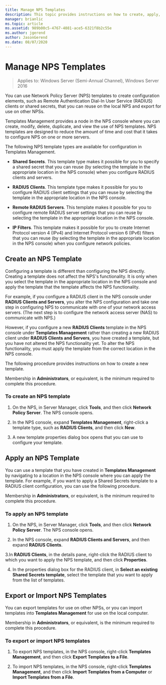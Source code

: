 ```yaml
---
title: Manage NPS Templates
description: This topic provides instructions on how to create, apply, export, and import NPS templates for Network Policy Server in Windows Server 2016.
manager: brianlic
ms.topic: article
ms.assetid: 989b00c5-4767-4081-ace5-6321f8b2c55e
ms.author: jgerend
author: JasonGerend
ms.date: 08/07/2020
---
```


# Manage NPS Templates

>Applies to: Windows Server (Semi-Annual Channel), Windows Server 2016

You can use Network Policy Server \(NPS\) templates to create configuration elements, such as Remote Authentication Dial-In User Service \(RADIUS\) clients or shared secrets, that you can reuse on the local NPS and export for use on other NPSs.

Templates Management provides a node in the NPS console where you can create, modify, delete, duplicate, and view the use of NPS templates. NPS templates are designed to reduce the amount of time and cost that it takes to configure NPS on one or more servers.

The following NPS template types are available for configuration in Templates Management.

- **Shared Secrets**. This template type makes it possible for you to specify a shared secret that you can reuse (by selecting the template in the appropriate location in the NPS console) when you configure RADIUS clients and servers.

- **RADIUS Clients**. This template type makes it possible for you to configure RADIUS client settings that you can reuse by selecting the template in the appropriate location in the NPS console.

- **Remote RADIUS Servers**. This template makes it possible for you to configure remote RADIUS server settings that you can reuse by selecting the template in the appropriate location in the NPS console.

- **IP Filters**. This template makes it possible for you to create Internet Protocol version 4 (IPv4) and Internet Protocol version 6 \(IPv6\) filters that you can reuse \(by selecting the template in the appropriate location in the NPS console\) when you configure network policies.

## Create an NPS Template

Configuring a template is different than configuring the NPS directly. Creating a template does not affect the NPS's functionality. It is only when you select the template in the appropriate location in the NPS console and apply the template that the template affects the NPS functionality.

For example, if you configure a RADIUS client in the NPS console under **RADIUS Clients and Servers**, you alter the NPS configuration and take one step in configuring NPS to communicate with one of your network access servers. \(The next step is to configure the network access server \(NAS\) to communicate with NPS.\)

However, if you configure a new **RADIUS Clients** template in the NPS console under **Templates Management** rather than creating a new RADIUS client under **RADIUS Clients and Servers**, you have created a template, but you have not altered the NPS functionality yet. To alter the NPS functionality, you must apply the template from the correct location in the NPS console.

The following procedure provides instructions on how to create a new template.

Membership in **Administrators**, or equivalent, is the minimum required to complete this procedure.

### To create an NPS template


1. On the NPS, in Server Manager, click **Tools**, and then click **Network Policy Server**. The NPS console opens.

2. In the NPS console, expand **Templates Management**, right-click a template type, such as **RADIUS Clients**, and then click **New**.

3. A new template properties dialog box opens that you can use to configure your template.

## Apply an NPS Template

You can use a template that you have created in **Templates Management** by navigating to a location in the NPS console where you can apply the template. For example, if you want to apply a Shared Secrets template to a RADIUS client configuration, you can use the following procedure.

Membership in **Administrators**, or equivalent, is the minimum required to complete this procedure.

### To apply an NPS template

1. On the NPS, in Server Manager, click **Tools**, and then click **Network Policy Server**. The NPS console opens.

2. In the NPS console, expand **RADIUS Clients and Servers**, and then expand **RADIUS Clients**.

3.In **RADIUS Clients**, in the details pane, right-click the RADIUS client to which you want to apply the NPS template, and then click **Properties**.

4. In the properties dialog box for the RADIUS client, in **Select an existing Shared Secrets template**, select the template that you want to apply from the list of templates.

## Export or Import NPS Templates

You can export templates for use on other NPSs, or you can import templates into **Templates Management** for use on the local computer.

Membership in **Administrators**, or equivalent, is the minimum required to complete this procedure.

### To export or import NPS templates

1. To export NPS templates, in the NPS console, right-click **Templates Management**, and then click **Export Templates to a File**.

2. To import NPS templates, in the NPS console, right-click **Templates Management**, and then click **Import Templates from a Computer** or **Import Templates from a File**.


